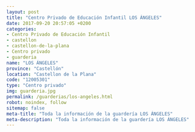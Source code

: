 ```yaml
---
layout: post
title: "Centro Privado de Educación Infantil LOS ÁNGELES"
date: 2017-09-20 20:57:05 +0200
categories:
- Centro Privado de Educación Infantil
- castellon
- castellon-de-la-plana
- Centro privado
- guarderia
name: "LOS ÁNGELES"
province: "Castellón"
location: "Castellon de la Plana"
code: "12005301"
type: "Centro privado"
img: guarderia.jpg
permalink: /guarderias/los-angeles.html
robot: noindex, follow
sitemap: false
meta-title: "Toda la información de la guardería LOS ÁNGELES"
meta-description: "Toda la información de la guardería LOS ÁNGELES"
---
```

